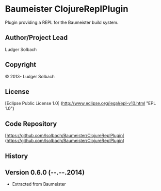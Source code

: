 Baumeister ClojureReplPlugin
============================

Plugin providing a REPL for the Baumeister build system.

Author/Project Lead
-------------------
Ludger Solbach

Copyright
---------
© 2013- Ludger Solbach

License
-------
[Eclipse Public License 1.0] (http://www.eclipse.org/legal/epl-v10.html "EPL 1.0")

Code Repository
---------------
[https://github.com/lsolbach/Baumeister/ClojureReplPlugin] (https://github.com/lsolbach/Baumeister/ClojureReplPlugin)

History
-------

Version 0.6.0 (--.--.2014)
--------------------------
* Extracted from Baumeister

